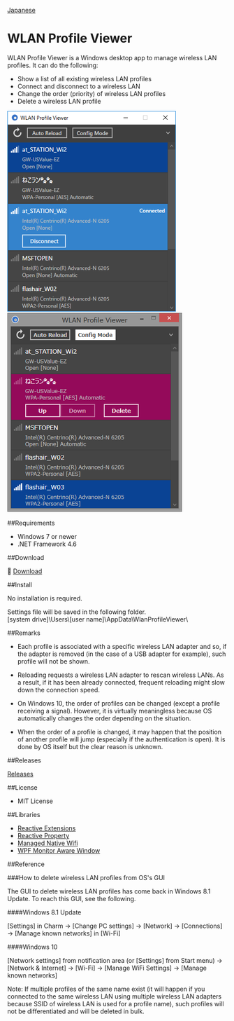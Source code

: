 [Japanese](README_ja.md)

WLAN Profile Viewer
===================

WLAN Profile Viewer is a Windows desktop app to manage wireless LAN profiles. It can do the following:
 - Show a list of all existing wireless LAN profiles
 - Connect and disconnect to a wireless LAN
 - Change the order (priority) of wireless LAN profiles
 - Delete a wireless LAN profile

![Screenshot on Windows 10](Images/Screenshot_Win10.png)<br>
![Screenshot on Windows 8.1](Images/Screenshot_Win81.png)

##Requirements

 * Windows 7 or newer
 * .NET Framework 4.6

##Download

:floppy_disk: [Download](https://github.com/emoacht/WlanProfileViewer/releases/download/1.1.2/WlanProfileViewer112.zip)

##Install

No installation is required.

Settings file will be saved in the following folder.<br>
[system drive]\Users\\[user name]\AppData\WlanProfileViewer\

##Remarks

 - Each profile is associated with a specific wireless LAN adapter and so, if the adapter is removed (in the case of a USB adapter for example), such profile will not be shown.

 - Reloading requests a wireless LAN adapter to rescan wireless LANs. As a result, if it has been already connected, frequent reloading might slow down the connection speed.

 - On Windows 10, the order of profiles can be changed (except a profile receiving a signal). However, it is virtually meaningless because OS automatically changes the order depending on the situation.

 - When the order of a profile is changed, it may happen that the position of another profile will jump (especially if the authentication is open). It is done by OS itself but the clear reason is unknown.

##Releases

[Releases](https://github.com/emoacht/WlanProfileViewer/releases)

##License

 - MIT License

##Libraries

 - [Reactive Extensions][1]
 - [Reactive Property][2]
 - [Managed Native Wifi][3]
 - [WPF Monitor Aware Window][4]

[1]: https://github.com/Reactive-Extensions/Rx.NET
[2]: https://github.com/runceel/ReactiveProperty
[3]: https://github.com/emoacht/ManagedNativeWifi
[4]: https://github.com/emoacht/WpfMonitorAware

##Reference

###How to delete wireless LAN profiles from OS's GUI

The GUI to delete wireless LAN profiles has come back in Windows 8.1 Update. To reach this GUI, see the following.

####Windows 8.1 Update

[Settings] in Charm &rarr; [Change PC settings] &rarr; [Network] &rarr; [Connections] &rarr; [Manage known networks] in [Wi-Fi]

####Windows 10

[Network settings] from notification area (or [Settings] from Start menu) &rarr; [Network & Internet] &rarr; [Wi-Fi] &rarr; [Manage WiFi Settings] &rarr; [Manage known networks]

Note: If multiple profiles of the same name exist (it will happen if you connected to the same wireless LAN using multiple wireless LAN adapters because SSID of wireless LAN is used for a profile name), such profiles will not be differentiated and will be deleted in bulk.
